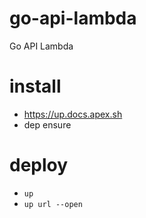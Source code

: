 # go-api-lambda
Go API Lambda

# install 
- https://up.docs.apex.sh
- dep ensure

# deploy
- `up`
- `up url --open`
